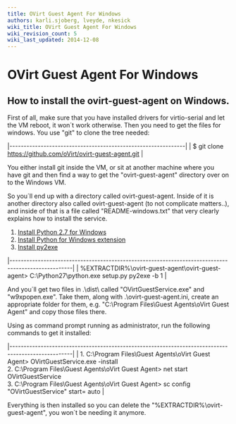 ```yaml
---
title: OVirt Guest Agent For Windows
authors: karli.sjoberg, lveyde, nkesick
wiki_title: OVirt Guest Agent For Windows
wiki_revision_count: 5
wiki_last_updated: 2014-12-08
---
```


# OVirt Guest Agent For Windows

## How to install the ovirt-guest-agent on Windows.

First of all, make sure that you have installed drivers for virtio-serial and let the VM reboot, it won´t work otherwise. Then you need to get the files for windows. You use "git" to clone the tree needed:

|--------------------------------------------------------------|
| $ git clone <https://github.com/oVirt/ovirt-guest-agent.git> |

You either install git inside the VM, or sit at another machine where you have git and then find a way to get the "ovirt-guest-agent" directory over on to the Windows VM.

So you´ll end up with a directory called ovirt-guest-agent. Inside of it is another directory also called ovirt-guest-agent (to not complicate matters..), and inside of that is a file called "README-windows.txt" that very clearly explains how to install the service.

1.  [Install Python 2.7 for Windows](http://www.python.org/ftp/python/2.7.3/python-2.7.3.msi)
2.  [Install Python for Windows extension](http://sourceforge.net/projects/pywin32/files/pywin32/Build216/pywin32-216.win32-py2.7.exe/download)
3.  [Install py2exe](http://sourceforge.net/projects/py2exe/files/py2exe/0.6.9/py2exe-0.6.9.win32-py2.7.exe/download)

|----------------------------------------------------------------------------------------------------|
| %EXTRACTDIR%\\ovirt-guest-agent\\ovirt-guest-agent> C:\\Python27\\python.exe setup.py py2exe -b 1 |

And you´ll get two files in .\\dist\\ called "OVirtGuestService.exe" and "w9xpopen.exe". Take them, along with .\\ovirt-guest-agent.ini, create an appropriate folder for them, e.g. "C:\\Program Files\\Guest Agents\\oVirt Guest Agent" and copy those files there.

Using as command prompt running as administrator, run the following commands to get it installed:

|----------------------------------------------------------------------------------------------------|
| 1.  C:\\Program Files\\Guest Agents\\oVirt Guest Agent> OVirtGuestService.exe -install            
 2.  C:\\Program Files\\Guest Agents\\oVirt Guest Agent> net start OVirtGuestService                
 3.  C:\\Program Files\\Guest Agents\\oVirt Guest Agent> sc config "OVirtGuestService" start= auto  |

Everything is then installed so you can delete the "%EXTRACTDIR%\\ovirt-guest-agent", you won´t be needing it anymore.
